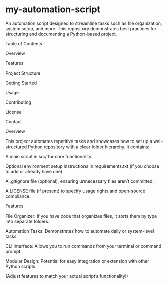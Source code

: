 # my-automation-script
An automation script designed to streamline tasks such as file organization, system setup, and more. This repository demonstrates best practices for structuring and documenting a Python-based project.

Table of Contents


Overview

Features

Project Structure

Getting Started

Usage

Contributing

License

Contact


Overview

This project automates repetitive tasks and showcases how to set up a well-structured Python repository with a clear folder hierarchy. It contains:

A main script in src/ for core functionality.

Optional environment setup instructions in requirements.txt (if you choose to add or already have one).

A .gitignore file (optional), ensuring unnecessary files aren’t committed.

A LICENSE file (if present) to specify usage rights and open-source compliance.


Features

File Organizer: If you have code that organizes files, it sorts them by type into separate folders.

Automation Tasks: Demonstrates how to automate daily or system-level tasks.

CLI Interface: Allows you to run commands from your terminal or command prompt.

Modular Design: Potential for easy integration or extension with other Python scripts.

(Adjust features to match your actual script’s functionality!)



